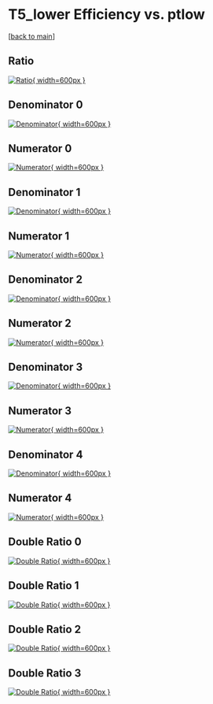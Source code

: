 # T5_lower Efficiency vs. ptlow

[[back to main](./)]



## Ratio

[![Ratio](../mtv/var/T5_lower_loweta_11_-1_eff_ptlow.png){ width=600px }](../mtv/var/T5_lower_loweta_11_-1_eff_ptlow.pdf)

## Denominator 0

[![Denominator](../mtv/den/T5_lower_loweta_11_-1_eff_ptlow_den0.png){ width=600px }](../mtv/den/T5_lower_loweta_11_-1_eff_ptlow_den0.pdf)

## Numerator 0

[![Numerator](../mtv/num/T5_lower_loweta_11_-1_eff_ptlow_num0.png){ width=600px }](../mtv/num/T5_lower_loweta_11_-1_eff_ptlow_num0.pdf)

## Denominator 1

[![Denominator](../mtv/den/T5_lower_loweta_11_-1_eff_ptlow_den1.png){ width=600px }](../mtv/den/T5_lower_loweta_11_-1_eff_ptlow_den1.pdf)

## Numerator 1

[![Numerator](../mtv/num/T5_lower_loweta_11_-1_eff_ptlow_num1.png){ width=600px }](../mtv/num/T5_lower_loweta_11_-1_eff_ptlow_num1.pdf)

## Denominator 2

[![Denominator](../mtv/den/T5_lower_loweta_11_-1_eff_ptlow_den2.png){ width=600px }](../mtv/den/T5_lower_loweta_11_-1_eff_ptlow_den2.pdf)

## Numerator 2

[![Numerator](../mtv/num/T5_lower_loweta_11_-1_eff_ptlow_num2.png){ width=600px }](../mtv/num/T5_lower_loweta_11_-1_eff_ptlow_num2.pdf)

## Denominator 3

[![Denominator](../mtv/den/T5_lower_loweta_11_-1_eff_ptlow_den3.png){ width=600px }](../mtv/den/T5_lower_loweta_11_-1_eff_ptlow_den3.pdf)

## Numerator 3

[![Numerator](../mtv/num/T5_lower_loweta_11_-1_eff_ptlow_num3.png){ width=600px }](../mtv/num/T5_lower_loweta_11_-1_eff_ptlow_num3.pdf)

## Denominator 4

[![Denominator](../mtv/den/T5_lower_loweta_11_-1_eff_ptlow_den4.png){ width=600px }](../mtv/den/T5_lower_loweta_11_-1_eff_ptlow_den4.pdf)

## Numerator 4

[![Numerator](../mtv/num/T5_lower_loweta_11_-1_eff_ptlow_num4.png){ width=600px }](../mtv/num/T5_lower_loweta_11_-1_eff_ptlow_num4.pdf)

## Double Ratio 0

[![Double Ratio](../mtv/ratio/T5_lower_loweta_11_-1_eff_ptlow_ratio0.png){ width=600px }](../mtv/ratio/T5_lower_loweta_11_-1_eff_ptlow_ratio0.pdf)

## Double Ratio 1

[![Double Ratio](../mtv/ratio/T5_lower_loweta_11_-1_eff_ptlow_ratio1.png){ width=600px }](../mtv/ratio/T5_lower_loweta_11_-1_eff_ptlow_ratio1.pdf)

## Double Ratio 2

[![Double Ratio](../mtv/ratio/T5_lower_loweta_11_-1_eff_ptlow_ratio2.png){ width=600px }](../mtv/ratio/T5_lower_loweta_11_-1_eff_ptlow_ratio2.pdf)

## Double Ratio 3

[![Double Ratio](../mtv/ratio/T5_lower_loweta_11_-1_eff_ptlow_ratio3.png){ width=600px }](../mtv/ratio/T5_lower_loweta_11_-1_eff_ptlow_ratio3.pdf)

